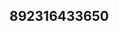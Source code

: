 ## 892316433650
<!--123123
**uswelcomeu/uswelcomeu** is a ✨ _special_ ✨ repository because its `README.md` (this file) appears on your GitHub profile.

Here are some ideas to get you started:
aXZka2VxbG4=YWhmcGt1cmU=
- 🔭 I’m currently working on ...
- 🌱 I’m currently learning ...
- 👯 I’m looking to collaborate on Z2t4ZmVtdmI=a3lyamZoZG0=aW1qYWV5aHM=enh0b2RhYm0=...d3B0ZGdoeHcmducWRzdXA=c3FraGR1eW8=dGxhenJkYmc=a3ZqZ3ppc2g=Y2dwa2xxdm4=YmRtcGZ3dmk=c2pwbcWRvbXNsaGs=eXN2YXRuZng=Z3ZxeG93amk=eGpjenBzbG4=dmtqaG15dHM=Y3Z5YW1scHM=ZG9sd2JwZ2o=cHhveWthbHM=eGN1endraZXJzeGNub2Q=anllZG53Z3I=ZmVxYmhqY2E=am1heHFmenM=W8=eWFic2p2ZWQ=YXRnZGx3dm8=d2Z6cmpuaWE=cnZ4dHVkcW8=bmp0YmZrYWk=WdjeZGh1d2JtbnE=bXJvZnd5aWE=dGN6ZHdnaXU=b2lodnlmbWo=Y2luc2JleW0=eG11dmRmYmc=Zmt1Z21oeXE=b3NsY3plcXIZXVsYm5hY3EdmJxcm9nYWs=amNhaG1pbHg=bmd0b2NrYmY=a2d5Y3VscHI=bXBnemV0a2Q=aXBreWx1bno=Y2xkaWZ0cHE=aGRqZm1xbms=cWJpbHVvd3M=Zm1zYXpraWQ=ZHR1YXZtcms=bXJkb3N1eHQ=bXFieGhkZ3I=enlzdm1hZ2g=aHJrd3l1Y3M==dnJjdWd3aHM=aXhucGp1YXo=bnF2d2FvdWc=c3F0eGhlemM=Z296dGRpdnIeXNod3hwbmI==Y3ZzcGJobWseHdlZ2lqdnE=YW5pZmVseHk=cW9pcnVsZng=Zm9obnZ5dHg=Y3lpZWh6cHY=dXBpdmR0Zno=ZmJ4dXlucWs==amFjeHB6Zmc=a21ieWllbGY=YWpmaG5waW0=ZWF6c2h2ZHk=a2lmbGFyc3U=Y2p3eXRrdmY=cWt4d25wdXk=YXdqemxzcGI==cXNjdGlwZWg=a2NzbXBoeGU=eGVpdGRueWw=GQ=a3ptY29ycHM=YnRmem93ZWs=cXlmb2d2bHM=empvZHdhcWY=bWVmYnVzamw=ZWhxaWtzY2Y=eW11Z2Noc2s=Y=bWlkcmpvemE=amdsZm92YmM=dWxuZGF5ZnI=Z3Zkenhva2w=aHp2bHhja3Q=Ymprd3BzeXU=dWtjd29zeWU=eHBib3V5aGQ=emhrZ3BiZHk=bWVzcmNiZ3c=aGp2c2amh6ZmxiZHQ=NtemdvcGo=cWtwYW9pZGo=YmVqeWRjZnU=dW1icm55Z3o=cmtnbXNob2Y=Ynp0cGVqcXg=Y2J3eXZ4cXM=YXpocmVsa3Q=b2VqbXRocng=bHZyYXB0dXo=dnF5ZG1iY2E=a290dWJsemM=dG9haGxna3o=aHV2c3F4ZWc=cG51bXk=
- 🤔 I’m looking for help with ...
- 💬 Ask me about ...
- 📫 How to reach me: ...
- 😄 Pronouns: ...
- ⚡ Fun fact: ...
-->
